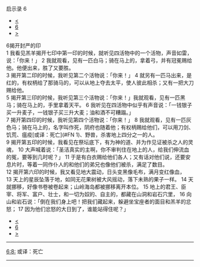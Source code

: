 ﻿





 启示录 6




* [<](bible/REV05.md)
* [6](bible/REV.md)
* [>](bible/REV07.md)



 
6揭开封严的印  
1 我看见羔羊揭开七印中第一印的时候，就听见四活物中的一个活物，声音如雷，说：「你来！」 
2 我就观看，见有一匹白马；骑在马上的，拿着弓，并有冠冕赐给他。他便出来，胜了又要胜。  
3 揭开第二印的时候，我听见第二个活物说：「你来！」 
4 就另有一匹马出来，是红的，有权柄给了那骑马的，可以从地上夺去太平，使人彼此相杀；又有一把大刀赐给他。  
5 揭开第三印的时候，我听见第三个活物说：「你来！」我就观看，见有一匹黑马；骑在马上的，手里拿着天平。 
6 我听见在四活物中似乎有声音说：「一钱银子买一升麦子，一钱银子买三升大麦；油和酒不可糟蹋。」  
7 揭开第四印的时候，我听见第四个活物说：「你来！」 
8 我就观看，见有一匹灰色马；骑在马上的，名字叫作死，阴府也随着他；有权柄赐给他们，可以用刀剑、饥荒、瘟疫[或译：死亡](#FN
1)、野兽，杀害地上四分之一的人。  
9 揭开第五印的时候，我看见在祭坛底下，有为神的道、并为作见证被杀之人的灵魂， 
10 大声喊着说：「圣洁真实的主啊，你不审判住在地上的人，给我们伸流血的冤，要等到几时呢？」 
11 于是有白衣赐给他们各人；又有话对他们说，还要安息片时，等着一同作仆人的和他们的弟兄也像他们被杀，满足了数目。  
12 揭开第六印的时候，我又看见地大震动，日头变黑像毛布，满月变红像血， 
13 天上的星辰坠落于地，如同无花果树被大风摇动，落下未熟的果子一样。 
14 天就挪移，好像书卷被卷起来；山岭海岛都被挪移离开本位。 
15 地上的君王、臣宰、将军、富户、壮士，和一切为奴的、自主的，都藏在山洞和岩石穴里， 
16 向山和岩石说：「倒在我们身上吧！把我们藏起来，躲避坐宝座者的面目和羔羊的忿怒； 
17 因为他们忿怒的大日到了，谁能站得住呢？」 
* [<](bible/REV05.md)
* [6](bible/REV.md)
* [>](bible/REV07.md)





---


[6:8:](#V8)
或译：死亡




---









